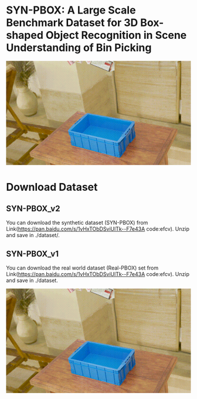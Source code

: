 # SYN-PBOX: A Large Scale Benchmark Dataset for 3D Box-shaped Object Recognition in Scene Understanding of Bin Picking

![the emample of SYN-PBOX](https://github.com/ccteaher/projects-SYN-PBOX/blob/main/example/SYN-PBOX.gif)

# Download Dataset
## SYN-PBOX_v2
You can download the synthetic dataset (SYN-PBOX) from Link(https://pan.baidu.com/s/1vHxTObDSviUlTk--F7e43A code:efcv). Unzip and save in ./dataset/.
## SYN-PBOX_v1
You can download the real world dataset (Real-PBOX) set from Link(https://pan.baidu.com/s/1vHxTObDSviUlTk--F7e43A code:efcv). Unzip and save in ./dataset.

![the video of SYN-PBOX](https://github.com/ccteaher/projects-SYN-PBOX/blob/main/example/SYN-PBOX.gif)

